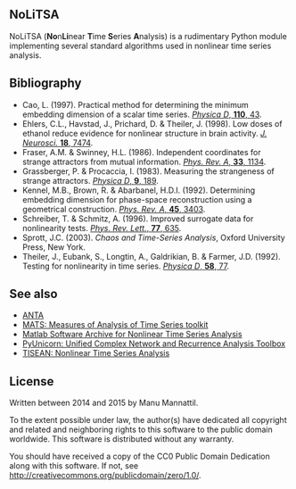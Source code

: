 NoLiTSA
-------

NoLiTSA (**No**n**Li**near **T**ime **S**eries **A**nalysis) is
a rudimentary Python module implementing several standard algorithms
used in nonlinear time series analysis.


Bibliography
------------

- Cao, L. (1997). Practical method for determining the minimum embedding dimension of a scalar time series. [_Physica D_, __110__, 43](https://dx.doi.org/10.1016/S0167-2789(97)00118-8).
- Ehlers, C.L., Havstad, J., Prichard, D. & Theiler, J. (1998). Low doses of ethanol reduce evidence for nonlinear structure in brain activity. [_J. Neurosci._  __18__, 7474](http://www.jneurosci.org/content/18/18/7474).
- Fraser, A.M. & Swinney, H.L. (1986). Independent coordinates for strange attractors from mutual information. [_Phys. Rev. A_, __33__, 1134](https://dx.doi.org/10.1103/PhysRevA.33.1134).
- Grassberger, P. & Procaccia, I. (1983). Measuring the strangeness of strange attractors. [_Physica D_, __9__, 189](https://dx.doi.org/10.1016/0167-2789(83)90298-1).
- Kennel, M.B., Brown, R. & Abarbanel, H.D.I. (1992). Determining embedding dimension for phase-space reconstruction using a geometrical construction. [_Phys. Rev. A_, __45__, 3403](https://dx.doi.org/10.1103/PhysRevA.45.3403).
- Schreiber, T. & Schmitz, A. (1996). Improved surrogate data for nonlinearity tests. [_Phys. Rev. Lett._, __77__, 635](https://dx.doi.org/10.1103/PhysRevLett.77.635).
- Sprott, J.C. (2003). _Chaos and Time-Series Analysis_, Oxford University Press, New York.
- Theiler, J., Eubank, S., Longtin, A., Galdrikian, B. & Farmer, J.D. (1992). Testing for nonlinearity in time series. [_Physica D_, __58__, 77](https://dx.doi.org/10.1016/0167-2789(92)90102-S).


See also
--------

- [ANTA](http://staffhome.ecm.uwa.edu.au/~00027830/code.html)
- [MATS: Measures of Analysis of Time Series toolkit](https://www.mathworks.com/matlabcentral/fileexchange/27561-measures-of-analysis-of-time-series-toolkit--mats-)
- [Matlab Software Archive for Nonlinear Time Series Analysis](http://egr.uri.edu/nld/software/)
- [PyUnicorn: Unified Complex Network and Recurrence Analysis Toolbox](https://github.com/pik-copan/pyunicorn)
- [TISEAN: Nonlinear Time Series Analysis](http://www.mpipks-dresden.mpg.de/~tisean/)


License
-------

Written between 2014 and 2015 by Manu Mannattil.

To the extent possible under law, the author(s) have dedicated all
copyright and related and neighboring rights to this software to the
public domain worldwide.  This software is distributed without any
warranty.

You should have received a copy of the CC0 Public Domain Dedication
along with this software. If not, see <http://creativecommons.org/publicdomain/zero/1.0/>.
